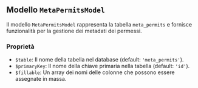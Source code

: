 ## Modello `MetaPermitsModel`

Il modello `MetaPermitsModel` rappresenta la tabella `meta_permits` e fornisce funzionalità per la gestione dei metadati dei permessi.

### Proprietà

* `$table`: Il nome della tabella nel database (default: `'meta_permits'`).
* `$primaryKey`: Il nome della chiave primaria nella tabella (default: `'id'`).
* `$fillable`: Un array dei nomi delle colonne che possono essere assegnate in massa.
